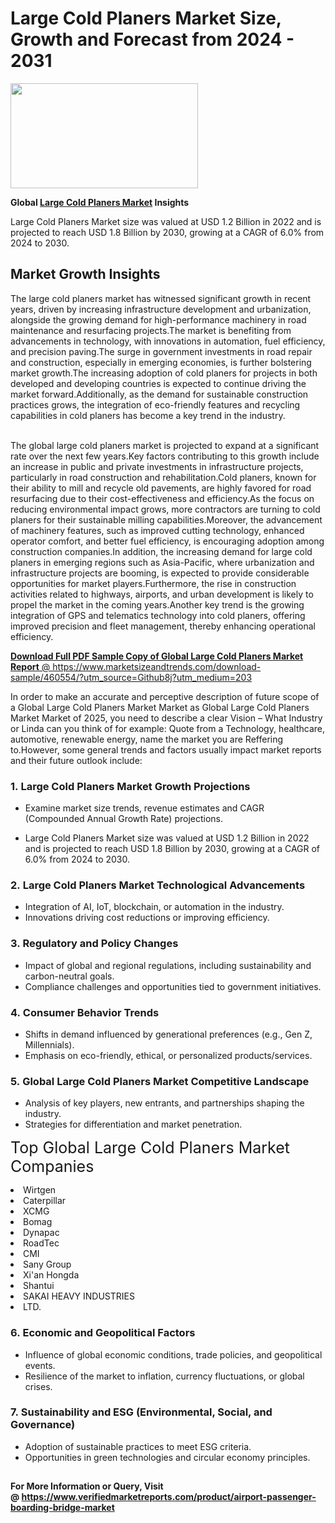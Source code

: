 <H1>Large Cold Planers Market Size, Growth and Forecast from 2024 - 2031</H1><img class="aligncenter size-medium wp-image-584254" src="https://thirdeyenews.in/wp-content/uploads/2024/09/Global-Market-Research-300x168.jpeg" alt="" width="300" height="168" /><p><strong>Global&nbsp;<a href="https://www.marketsizeandtrends.com/download-sample/460554/?utm_source=Github8j?utm_medium=203">Large Cold Planers Market</a> Insights</strong></p><p>Large Cold Planers Market size was valued at USD 1.2 Billion in 2022 and is projected to reach USD 1.8 Billion by 2030, growing at a CAGR of 6.0% from 2024 to 2030.</p><p><h2>Market Growth Insights</h2> <p>The large cold planers market has witnessed significant growth in recent years, driven by increasing infrastructure development and urbanization, alongside the growing demand for high-performance machinery in road maintenance and resurfacing projects.The market is benefiting from advancements in technology, with innovations in automation, fuel efficiency, and precision paving.The surge in government investments in road repair and construction, especially in emerging economies, is further bolstering market growth.The increasing adoption of cold planers for projects in both developed and developing countries is expected to continue driving the market forward.Additionally, as the demand for sustainable construction practices grows, the integration of eco-friendly features and recycling capabilities in cold planers has become a key trend in the industry.<br><br> <a href="#"></a> </p> <p>The global large cold planers market is projected to expand at a significant rate over the next few years.Key factors contributing to this growth include an increase in public and private investments in infrastructure projects, particularly in road construction and rehabilitation.Cold planers, known for their ability to mill and recycle old pavements, are highly favored for road resurfacing due to their cost-effectiveness and efficiency.As the focus on reducing environmental impact grows, more contractors are turning to cold planers for their sustainable milling capabilities.Moreover, the advancement of machinery features, such as improved cutting technology, enhanced operator comfort, and better fuel efficiency, is encouraging adoption among construction companies.In addition, the increasing demand for large cold planers in emerging regions such as Asia-Pacific, where urbanization and infrastructure projects are booming, is expected to provide considerable opportunities for market players.Furthermore, the rise in construction activities related to highways, airports, and urban development is likely to propel the market in the coming years.Another key trend is the growing integration of GPS and telematics technology into cold planers, offering improved precision and fleet management, thereby enhancing operational efficiency.<p><a href="#"></p><p><span class=""><strong>Download Full PDF Sample Copy of Global Large Cold Planers Market Report</strong> @ <a href="https://www.marketsizeandtrends.com/download-sample/460554/?utm_source=Github8j?utm_medium=203" target="_blank">https://www.marketsizeandtrends.com/download-sample/460554/?utm_source=Github8j?utm_medium=203</a></span></p><p>In order to make an accurate and perceptive description of future scope of a Global&nbsp;Large Cold Planers Market Market as Global&nbsp;Large Cold Planers Market Market of 2025, you need to describe a clear Vision &ndash; What Industry or Linda can you think of for example: Quote from a Technology, healthcare, automotive, renewable energy, name the market you are Reffering to.However, some general trends and factors usually impact market reports and their future outlook include:</p><h3>1.&nbsp;<strong>Large Cold Planers Market Growth Projections</strong></h3><ul><li>Examine market size trends, revenue estimates and CAGR (Compounded Annual Growth Rate) projections.</li><li><p>Large Cold Planers Market size was valued at USD 1.2 Billion in 2022 and is projected to reach USD 1.8 Billion by 2030, growing at a CAGR of 6.0% from 2024 to 2030.</p></li></ul><h3>2.&nbsp;<strong>Large Cold Planers Market Technological Advancements</strong></h3><ul><li>Integration of AI, IoT, blockchain, or automation in the industry.</li><li>Innovations driving cost reductions or improving efficiency.</li></ul><h3>3.&nbsp;<strong>Regulatory and Policy Changes</strong></h3><ul><li>Impact of global and regional regulations, including sustainability and carbon-neutral goals.</li><li>Compliance challenges and opportunities tied to government initiatives.</li></ul><h3>4.&nbsp;<strong>Consumer Behavior Trends</strong></h3><ul><li>Shifts in demand influenced by generational preferences (e.g., Gen Z, Millennials).</li><li>Emphasis on eco-friendly, ethical, or personalized products/services.</li></ul><h3>5.&nbsp;<strong>Global Large Cold Planers Market Competitive Landscape</strong></h3><ul><li>Analysis of key players, new entrants, and partnerships shaping the industry.</li><li>Strategies for differentiation and market penetration.</li></ul><p data-pm-slice="1 1 []"><span style="color: inherit; font-family: inherit; font-size: 25px;">Top Global Large Cold Planers Market Companies</span></p><div class="" data-test-id=""><p><li>Wirtgen</li><li> Caterpillar</li><li> XCMG</li><li> Bomag</li><li> Dynapac</li><li> RoadTec</li><li> CMI</li><li> Sany Group</li><li> Xi'an Hongda</li><li> Shantui</li><li> SAKAI HEAVY INDUSTRIES</li><li> LTD.</li></p></div><h3>6.&nbsp;<strong>Economic and Geopolitical Factors</strong></h3><ul><li>Influence of global economic conditions, trade policies, and geopolitical events.</li><li>Resilience of the market to inflation, currency fluctuations, or global crises.</li></ul><h3>7.&nbsp;<strong>Sustainability and ESG (Environmental, Social, and Governance)</strong></h3><ul><li>Adoption of sustainable practices to meet ESG criteria.</li><li>Opportunities in green technologies and circular economy principles.</li></ul><h2><strong style="font-size: 14px;">For More Information or Query, Visit @&nbsp;</strong><a style="background-color: #ffffff; font-size: 14px;" href="https://www.marketsizeandtrends.com/report/large-cold-planers-market/" target="_blank">https://www.verifiedmarketreports.com/product/airport-passenger-boarding-bridge-market</a></h2>